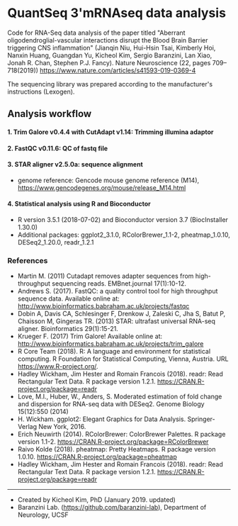 # QuantSeq 3'mRNAseq data analysis
Code for RNA-Seq data analysis of the paper titled "Aberrant oligodendroglial-vascular interactions disrupt the Blood Brain Barrier triggering CNS inflammation" (Jianqin Niu, Hui-Hsin Tsai, Kimberly Hoi, Nanxin Huang, Guangdan Yu, Kicheol Kim, Sergio Baranzini, Lan Xiao, Jonah R. Chan, Stephen P.J. Fancy). Nature Neuroscience (22, pages 709–718(2019)) https://www.nature.com/articles/s41593-019-0369-4

The sequencing library was prepared according to the manufacturer's instructions (Lexogen).

## Analysis workflow
#### 1. Trim Galore v0.4.4 with CutAdapt v1.14: Trimming illumina adaptor
#### 2. FastQC v0.11.6: QC of fastq file
#### 3. STAR aligner v2.5.0a: sequence alignment
- genome reference: Gencode mouse genome reference (M14), https://www.gencodegenes.org/mouse/release_M14.html
#### 4. Statistical analysis using R and Bioconductor 
- R version 3.5.1 (2018-07-02) and Bioconductor version 3.7 (BiocInstaller 1.30.0)
- Additional packages: ggplot2_3.1.0, RColorBrewer_1.1-2, pheatmap_1.0.10, DESeq2_1.20.0, readr_1.2.1                


### References
- Martin M. (2011) Cutadapt removes adapter sequences from high-throughput sequencing reads. EMBnet.journal 17(1):10-12.
- Andrews S. (2017). FastQC: a quality control tool for high throughput sequence data. Available online at: http://www.bioinformatics.babraham.ac.uk/projects/fastqc
- Dobin A, Davis CA, Schlesinger F, Drenkow J, Zaleski C, Jha S, Batut P, Chaisson M, Gingeras TR. (2013) STAR: ultrafast universal RNA-seq aligner. Bioinformatics 29(1):15-21.
- Krueger F. (2017) Trim Galore! Available online at: http://www.bioinformatics.babraham.ac.uk/projects/trim_galore
- R Core Team (2018). R: A language and environment for statistical computing. R Foundation for Statistical Computing, Vienna, Austria. URL https://www.R-project.org/.
- Hadley Wickham, Jim Hester and Romain Francois (2018). readr: Read Rectangular Text Data. R package version 1.2.1. https://CRAN.R-project.org/package=readr
- Love, M.I., Huber, W., Anders, S. Moderated estimation of fold change and dispersion for RNA-seq data with DESeq2. Genome Biology 15(12):550 (2014)
- H. Wickham. ggplot2: Elegant Graphics for Data Analysis. Springer-Verlag New York, 2016.
- Erich Neuwirth (2014). RColorBrewer: ColorBrewer Palettes. R package version 1.1-2. https://CRAN.R-project.org/package=RColorBrewer
- Raivo Kolde (2018). pheatmap: Pretty Heatmaps. R package version 1.0.10. https://CRAN.R-project.org/package=pheatmap
- Hadley Wickham, Jim Hester and Romain Francois (2018). readr: Read Rectangular Text Data. R package version 1.2.1. https://CRAN.R-project.org/package=readr


-----
- Created by Kicheol Kim, PhD (January 2019. updated)
- Baranzini Lab. (https://github.com/baranzini-lab), Department of Neurology, UCSF
